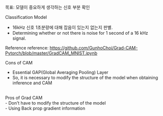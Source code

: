 목표: 모델이 중요하게 생각하는 신호 부분 확인 <br>

Classification Model <br>
- 16kHz 신호 1초분량에 대해 잡음이 있는지 없는지 판별. <br>
- Determining whether or not there is noise for 1 second of a 16 kHz signal. <br>

Reference
reference: https://github.com/GunhoChoi/Grad-CAM-Pytorch/blob/master/GradCAM_MNIST.ipynb
<br>

Cons of CAM <br>
- Essential GAP(Global Averaging Pooling) Layer <br>
- So, it is necessary to modify the structure of the model when obtaining inference and CAM <br>
<br>
Pros of Grad CAM <br>
- Don't have to modify the structure of the model <br>
- Using Back prop gradient information <br>
